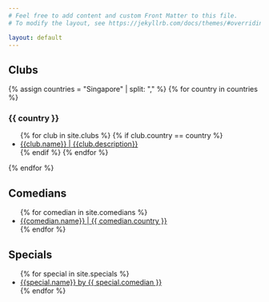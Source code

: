 ```yaml
---
# Feel free to add content and custom Front Matter to this file.
# To modify the layout, see https://jekyllrb.com/docs/themes/#overriding-theme-defaults

layout: default
---
```

## Clubs

{% assign countries = "Singapore" | split: "," %}
{% for country in countries %}
  <h3>{{ country }}</h3>
  <ul>
  {% for club in site.clubs %}
    {% if club.country == country %}
      <li><a href="{{ club.website }}" title="{{club.name}}">{{club.name}} | {{club.description}}</a></li>
    {% endif %}
  {% endfor %}
  </ul>
{% endfor %}

## Comedians

<ul>
{% for comedian in site.comedians %}
	<li><a href="{{ comedian.website }}" title="{{comedian.name}}">{{comedian.name}} | {{ comedian.country }}</a></li>
{% endfor %}
</ul>

## Specials

<ul>
{% for special in site.specials %}
	<li><a href="{{ special.website }}" title="{{special.name}}">{{special.name}} by {{ special.comedian }}</a></li>
{% endfor %}
</ul>